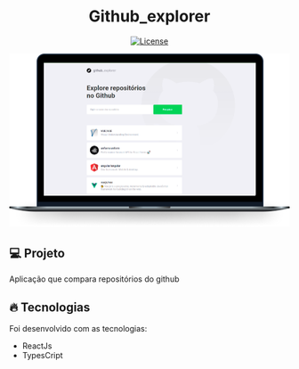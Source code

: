 <h1 align="center">
   Github_explorer
</h1

<br>

<p align="center">
  <a href="https://github.com/marlonandrei777/git-compare-v2.0/blob/main/LICENSE.md"><img alt="License" src="https://img.shields.io/static/v1?label=license&message=MIT&color=eaeaee8&labelColor=000000"></a>
</p>

![](.github/githubexplorer.png)

## 💻 Projeto

Aplicação que compara repositórios do github

## 🔥 Tecnologias

Foi desenvolvido com as tecnologias:

- ReactJs
- TypesCript
